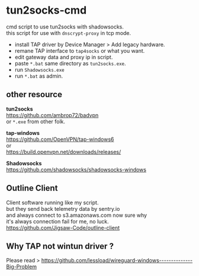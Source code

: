 # tun2socks-cmd
cmd script to use tun2socks with shadowsocks.<br/>
this script for use with `dnscrypt-proxy` in tcp mode.
- install TAP driver by Device Manager > Add legacy hardware.
- remane TAP interface to `tap4socks` or what you want.
- edit gateway data and proxy ip in script.
- paste `*.bat` same directory as `tun2socks.exe`.
- run `Shadowsocks.exe`
- run `*.bat` as admin.

## other resource
__tun2socks__<br/>
https://github.com/ambrop72/badvpn<br/>
or `*.exe` from other folk.<br/>

__tap-windows__<br/>
https://github.com/OpenVPN/tap-windows6<br/>
or<br/>
https://build.openvpn.net/downloads/releases/<br/>

__Shadowsocks__<br/>
https://github.com/shadowsocks/shadowsocks-windows<br/>


## Outline Client
Client software running like my script.<br/>
but they send back telemetry data by sentry.io<br/>
and always connect to s3.amazonaws.com now sure why<br/>
it's always connection fail for me, no luck.<br/>
https://github.com/Jigsaw-Code/outline-client

## Why TAP not wintun driver ?
Please read > https://github.com/lessload/wireguard-windows--------------Big-Problem
